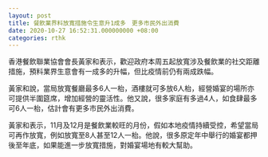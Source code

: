 ```yaml
---
layout: post
title: 餐飲業界料放寬措施令生意升1成多　更多市民外出消費
date: 2020-10-27 16:52:31.000000000 +08:00
categories: rthk
---
```


香港餐飲聯業協會會長黃家和表示，歡迎政府本周五起放寬涉及餐飲業的社交距離措施，預料業界生意會有一成多的升幅，但比疫情前仍有兩成跌幅。

黃家和說，當局放寬餐廳最多6人一枱，酒樓就可多放6人枱，經營婚宴的場所亦可提供半圍筵席，增加經營的靈活性。他又說，很多家庭有多過4人，如食肆最多可6人一枱，估計會有更多市民外出消費。

黃家和表示，11月及12月是餐飲業較旺的月份，假如本地疫情持續受控，希望當局可再作放寬，例如放寬至8人甚至12人一枱。他說，很多原定年中舉行的婚宴都押後至年底，如果能進一步放寬措施，對婚宴場地有較大幫助。
